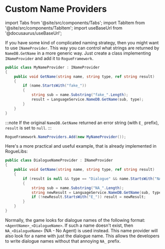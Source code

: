 # Custom Name Providers

import Tabs from '@site/src/components/Tabs';
import TabItem from '@site/src/components/TabItem';
import useBaseUrl from '@docusaurus/useBaseUrl';

If you have some kind of complicated naming strategy, then you might want to use `INameProvider`. This way you can control what strings are returned by `NameDB.GetName` in a more generic way. Just create a class implementing `INameProvider` and add it to `RogueFramework`.

```csharp title="MyNameProvider.cs"
public class MyNameProvider : INameProvider
{
    public void GetName(string name, string type, ref string result)
    {
        if (name.StartsWith("fake_"))
        {
            string sub = name.Substring("fake_".Length);
            result = LanguageService.NameDB.GetName(sub, type);
        }
    }
}
```

:::note
If the original `NameDB.GetName` returned an error string (with `E_` prefix), `result` is set to `null`.
:::

```csharp
RogueFramework.NameProviders.Add(new MyNameProvider());
```

Here's a more practical and useful example, that is already implemented in RogueLibs:

```csharp
public class DialogueNameProvider : INameProvider
{
	public void GetName(string name, string type, ref string result)
	{
		if (result is null && type == "Dialogue" && name.StartsWith("NA_"))
		{
			string sub = name.Substring("NA_".Length);
			string newResult = LanguageService.NameDB.GetName(sub, type);
			if (!newResult.StartsWith("E_")) result = newResult;
		}
	}
}
```

Normally, the game looks for dialogue names of the following format: `<AgentName>_<DialogueName>`. If such a name doesn't exist, then `NA_<DialogueName>` (NA - No Agent) is used instead. This name provider will also look for a name with just the dialogue name. This allows the developers to write dialogue names without that annoying `NA_` prefix.